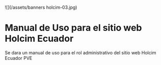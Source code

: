![](/assets/banners holcim-03.jpg)

# Manual de Uso para el sitio web Holcim Ecuador

Se dara un manual de uso para el rol administrativo del sitio web Holcim Ecuador PVE

